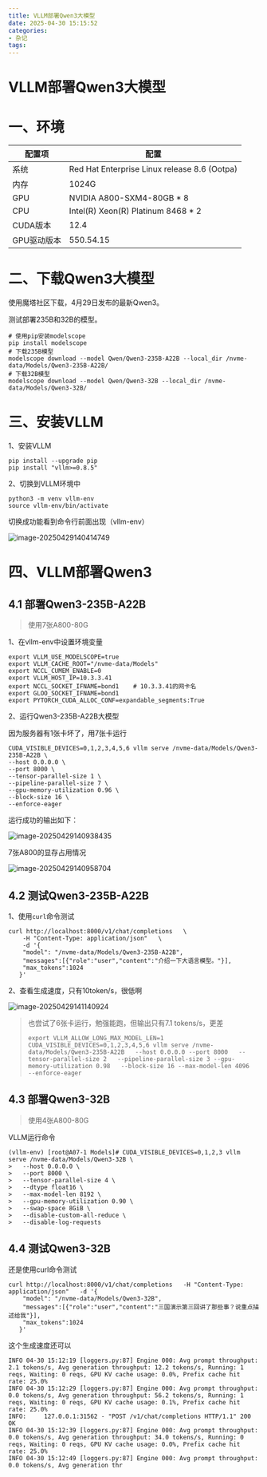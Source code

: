 ```yaml
---
title: VLLM部署Qwen3大模型
date: 2025-04-30 15:15:52
categories:
- 杂记
tags:
---
```


# VLLM部署Qwen3大模型

#  一、环境

| 配置项      | 配置                                         |
| ----------- | -------------------------------------------- |
| 系统        | Red Hat Enterprise Linux release 8.6 (Ootpa) |
| 内存        | 1024G                                        |
| GPU         | NVIDIA A800-SXM4-80GB  * 8                   |
| CPU         | Intel(R) Xeon(R) Platinum 8468 * 2           |
| CUDA版本    | 12.4                                         |
| GPU驱动版本 | 550.54.15                                    |

# 二、下载Qwen3大模型

使用魔塔社区下载，4月29日发布的最新Qwen3。

测试部署235B和32B的模型。

```shell
# 使用pip安装modelscope
pip install modelscope
# 下载235B模型
modelscope download --model Qwen/Qwen3-235B-A22B --local_dir /nvme-data/Models/Qwen3-235B-A22B/
# 下载32B模型
modelscope download --model Qwen/Qwen3-32B --local_dir /nvme-data/Models/Qwen3-32B/
```

# 三、安装VLLM

1、安装VLLM

```shell
pip install --upgrade pip
pip install "vllm>=0.8.5" 
```

2、切换到VLLM环境中

```shell
python3 -m venv vllm-env
source vllm-env/bin/activate
```

切换成功能看到命令行前面出现（vllm-env）

![image-20250429140414749](./../../img/image-20250429140414749.png)

# 四、VLLM部署Qwen3

## 4.1 部署Qwen3-235B-A22B

>使用7张A800-80G

1、在vllm-env中设置环境变量

```shell
export VLLM_USE_MODELSCOPE=true
export VLLM_CACHE_ROOT="/nvme-data/Models"
export NCCL_CUMEM_ENABLE=0
export VLLM_HOST_IP=10.3.3.41
export NCCL_SOCKET_IFNAME=bond1    # 10.3.3.41的网卡名
export GLOO_SOCKET_IFNAME=bond1
export PYTORCH_CUDA_ALLOC_CONF=expandable_segments:True
```

2、运行Qwen3-235B-A22B大模型

因为服务器有1张卡坏了，用7张卡运行

```shell
CUDA_VISIBLE_DEVICES=0,1,2,3,4,5,6 vllm serve /nvme-data/Models/Qwen3-235B-A22B \
--host 0.0.0.0 \
--port 8000 \
--tensor-parallel-size 1 \
--pipeline-parallel-size 7 \
--gpu-memory-utilization 0.96 \
--block-size 16 \
--enforce-eager
```

运行成功的输出如下：

![image-20250429140938435](./../../img/image-20250429140938435.png)

7张A800的显存占用情况

![image-20250429140958704](./../../img/image-20250429140958704.png)

## 4.2 测试Qwen3-235B-A22B

1、使用`curl`命令测试

```shell
curl http://localhost:8000/v1/chat/completions   \
	-H "Content-Type: application/json"   \
	-d '{
    "model": "/nvme-data/Models/Qwen3-235B-A22B",
    "messages":[{"role":"user","content":"介绍一下大语言模型。"}],
    "max_tokens":1024
   }'
```

2、查看生成速度，只有10token/s，很低啊

![image-20250429141140924](./../../img/image-20250429141140924.png)

> 也尝试了6张卡运行，勉强能跑，但输出只有7.1 tokens/s，更差
>
> ```shell
> export VLLM_ALLOW_LONG_MAX_MODEL_LEN=1
> CUDA_VISIBLE_DEVICES=0,1,2,3,4,5,6 vllm serve /nvme-data/Models/Qwen3-235B-A22B   --host 0.0.0.0 --port 8000   --tensor-parallel-size 2   --pipeline-parallel-size 3 --gpu-memory-utilization 0.98   --block-size 16 --max-model-len 4096  --enforce-eager
> ```

## 4.3 部署Qwen3-32B

>使用4张A800-80G

VLLM运行命令

```shell
(vllm-env) [root@A07-1 Models]# CUDA_VISIBLE_DEVICES=0,1,2,3 vllm serve /nvme-data/Models/Qwen3-32B \
>   --host 0.0.0.0 \
>   --port 8000 \
>   --tensor-parallel-size 4 \
>   --dtype float16 \
>   --max-model-len 8192 \
>   --gpu-memory-utilization 0.90 \
>   --swap-space 8GiB \
>   --disable-custom-all-reduce \
>   --disable-log-requests
```

## 4.4 测试Qwen3-32B

还是使用curl命令测试

```shell
curl http://localhost:8000/v1/chat/completions   -H "Content-Type: application/json"   -d '{
    "model": "/nvme-data/Models/Qwen3-32B",
    "messages":[{"role":"user","content":"三国演示第三回讲了那些事？说重点描述给我"}],
    "max_tokens":1024
   }'
```

这个生成速度还可以

```shell
INFO 04-30 15:12:19 [loggers.py:87] Engine 000: Avg prompt throughput: 2.1 tokens/s, Avg generation throughput: 12.2 tokens/s, Running: 1 reqs, Waiting: 0 reqs, GPU KV cache usage: 0.0%, Prefix cache hit rate: 25.0%
INFO 04-30 15:12:29 [loggers.py:87] Engine 000: Avg prompt throughput: 0.0 tokens/s, Avg generation throughput: 56.2 tokens/s, Running: 1 reqs, Waiting: 0 reqs, GPU KV cache usage: 0.1%, Prefix cache hit rate: 25.0%
INFO:     127.0.0.1:31562 - "POST /v1/chat/completions HTTP/1.1" 200 OK
INFO 04-30 15:12:39 [loggers.py:87] Engine 000: Avg prompt throughput: 0.0 tokens/s, Avg generation throughput: 34.0 tokens/s, Running: 0 reqs, Waiting: 0 reqs, GPU KV cache usage: 0.0%, Prefix cache hit rate: 25.0%
INFO 04-30 15:12:49 [loggers.py:87] Engine 000: Avg prompt throughput: 0.0 tokens/s, Avg generation thr
```

